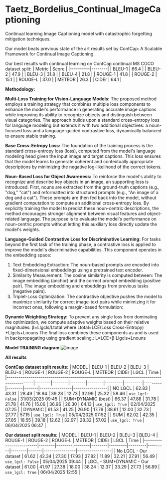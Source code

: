 # Taetz_Bordelius_Continual_ImageCaptioning
Continual learning Image Captioning model with catastrophic forgetting mitigation techniques.

Our model beats previous state of the art results set by ContCap: A Scalable Framework for Continual Image Captioning.

Our best results with continual learning on ContCap continual MS COCO dataset split:
| Metric   | Score  |
|----------|--------|
| BLEU-1   | 66.4   |
| BLEU-2   | 47.9   |
| BLEU-3   | 31.8   |
| BLEU-4   | 21.8   |
| ROUGE-1  | 41.8   |
| ROUGE-2  | 15.1   |
| ROUGE-L  | 37.0   |
| METEOR   | 26.3   |
| CIDEr    | 64.1   |



**Methodology:**

**Multi-Loss Training for Vision-Language Models:**
The proposed method employs a training strategy that combines multiple loss components to enhance the model's performance in generating accurate image captions while improving its ability to recognize objects and distinguish between visual categories. The approach builds upon a standard cross-entropy loss for language modeling but extends it with two additional objectives: a noun-focused loss and a language-guided contrastive loss, dynamically balanced to ensure stable training.


**Base Cross-Entropy Loss:**
The foundation of the training process is the standard cross-entropy loss (loss), computed from the model's language modeling head given the input image and target captions. This loss ensures that the model learns to generate coherent and contextually appropriate descriptions by minimizing the negative log-likelihood of the correct tokens.


**Noun-Based Loss for Object Awareness:**
To reinforce the model's ability to recognize and describe key objects in an image, an supporting loss is introduced. First, nouns are extracted from the ground-truth captions (e.g., "dog," "cat") and reformatted into structured prompts (e.g., "An image of a dog and a cat"). These prompts are then fed back into the model, without gradient computation to compute an additional cross-entropy loss. By explicitly training the model to predict these noun-centric descriptions, the method encourages stronger alignment between visual features and object-related language. The purpose is to evaluate the model's performance on noun-centric prompts without letting this auxiliary loss directly update the model's weights.


**Language-Guided Contrastive Loss for Discriminative Learning:**
For tasks beyond the first task of the training phase, a contrastive loss is applied to improve the model's discriminative capabilities. This component operates in the embedding space:
1.	Text Embedding Extraction: The noun-based prompts are encoded into fixed-dimensional embeddings using a pretrained text encoder.
2.	Similarity Measurement: The cosine similarity is computed between:
The image embedding (anchor) and the correct prompt embedding (positive pair).
The image embedding and embeddings from previous tasks (negative pairs).
3.	Triplet-Loss Optimization: The contrastive objective pushes the model to maximize similarity for correct image-text pairs while minimizing it for incorrect ones, following a margin-based formulation:


**Dynamic Weighting Strategy:**
To prevent any single loss from dominating the optimization, we compute adaptive weights based on their relative magnitudes:
β=Llgcls/Ltotal where Ltotal=LCE(Loss Cross-Entropy) +Llgcls+Lnouns
The final loss combines these components as and is used in backpropagating using gradient scaling.:
L=LCE+β⋅Llgcls+Lnouns


**Model TRAINING diagram**
![image](https://github.com/user-attachments/assets/a703acb8-939e-4956-b78a-74288488160f)




**All results**

**ContCap dataset split results:**
| MODEL                                                                                     | BLEU-1 | BLEU-2 | BLEU-3 | BLEU-4 | ROUGE-1 | ROUGE-2 | ROUGE-L | METEOR | CIDEr | LGCL           | Time            |
|-------------------------------------------------------------------------------------------|--------|--------|--------|--------|---------|---------|---------|--------|-------|----------------|-----------------|
| NO LGCL                                                                                   | 62.83  | 43.31  | 28.49  | 18.94  | 39.28   | 12.73   | 32.99   | 25.32  | 58.46 | `use_lgcl: False` | 31/03/2025 09:45 |
| SUM+DYNAMIC (best)                                                                        | 66.37  | 47.88  | 31.78  | 21.78  | 41.76   | 15.06   | 36.96   | 26.30  | 64.13 | `use_lgcl: True`  | 02/04/2025 07:25 |
| DYNAMIC                                                                                   | 61.53  | 41.25  | 26.90  | 17.79  | 38.61   | 12.00   | 32.73   | 27.77  | 57.15 | `use_lgcl: True`  | 05/04/2025 07:52 |
| SUM                                                                                       | 62.02  | 42.35  | 27.85  | 18.55  | 39.18   | 12.62   | 32.97   | 28.32  | 57.02 | `use_lgcl: True`  | 06/04/2025 06:47 |


**Our dataset split results:**
| MODEL                   | BLEU-1 | BLEU-2 | BLEU-3 | BLEU-4 | ROUGE-1 | ROUGE-2 | ROUGE-L | METEOR | CIDEr | LGCL           | Time            |
|-------------------------|--------|--------|--------|--------|---------|---------|---------|--------|-------|----------------|-----------------|
| No LGCL - Our dataset   | 61.62  | 42.34  | 27.30  | 17.93  | 37.82   | 11.89   | 32.21   | 27.91  | 56.49 | `use_lgcl: False` | 05/04/2025 09:44 |
| LGCL - SUM+DYNAMIC - Our dataset      | 61.00  | 41.97  | 27.38  | 18.00  | 38.24   | 12.37   | 33.29   | 27.73  | 56.89 | `use_lgcl: True`  | 06/04/2025 12:55 |


